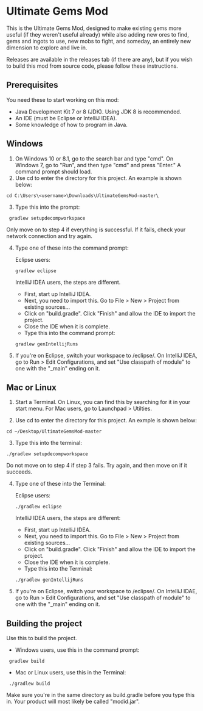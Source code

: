 # Ultimate Gems Mod

This is the Ultimate Gems Mod, designed to make existing gems more useful (if they weren't useful already) while also adding new ores to find, gems and ingots to use, new mobs to fight, and someday, an entirely new dimension to explore and live in.

Releases are available in the releases tab (if there are any), but if you wish to build this mod from source code, please follow these instructions.

## Prerequisites

You need these to start working on this mod:
* Java Development Kit 7 or 8 (JDK). Using JDK 8 is recommended.
* An IDE (must be Eclipse or IntelliJ IDEA).
* Some knowledge of how to program in Java.

## Windows

1. On Windows 10 or 8.1, go to the search bar and type "cmd". On Windows 7, go to "Run", and then type "cmd" and press "Enter." A command prompt should load.
2. Use cd to enter the directory for this project. An example is shown below:

`cd C:\Users\<username>\Downloads\UltimateGemsMod-master\ `

3. Type this into the prompt:

` gradlew setupdecompworkspace`

Only move on to step 4 if everything is successful. If it fails, check your network connection and try again.

4. Type one of these into the command prompt:

    Eclipse users:
    
    `gradlew eclipse`
    
    IntelliJ IDEA users, the steps are different.
    * First, start up IntelliJ IDEA.
    * Next, you need to import this. Go to File > New > Project from existing sources...
    * Click on "build.gradle". Click "Finish" and allow the IDE to import the project.
    * Close the IDE when it is complete.
    * Type this into the command prompt:
    
    `gradlew genIntellijRuns`
    
5. If you're on Eclipse, switch your workspace to /eclipse/. On IntelliJ IDEA, go to Run > Edit Configurations, and set "Use classpath of module" to one with the "_main" ending on it.

## Mac or Linux

1. Start a Terminal. On Linux, you can find this by searching for it in your start menu. For Mac users, go to Launchpad > Utilties.

2. Use cd to enter the directory for this project. An exmple is shown below:

`cd ~/Desktop/UltimateGemsMod-master`

3. Type this into the terminal:

`./gradlew setupdecompworkspace`

Do not move on to step 4 if step 3 fails. Try again, and then move on if it succeeds.

4. Type one of these into the Terminal:
    
    Eclipse users:
    
    `./gradlew eclipse `
    
    IntelliJ IDEA users, the steps are different:
    * First, start up IntelliJ IDEA.
    * Next, you need to import this. Go to File > New > Project from existing sources...
    * Click on "build.gradle". Click "Finish" and allow the IDE to import the project.
    * Close the IDE when it is complete.
    * Type this into the Terminal:
    
    `./gradlew genIntellijRuns`
    
5. If you're on Eclipse, switch your workspace to /eclipse/. On IntelliJ IDAE, go to Run > Edit Configurations, and set "Use classpath of module" to one with the "_main" ending on it.

## Building the project

Use this to build the project.

* Windows users, use this in the command prompt:

` gradlew build`

* Mac or Linux users, use this in the Terminal:

` ./gradlew build`

Make sure you're in the same directory as build.gradle before you type this in. Your product will most likely be called "modid.jar".